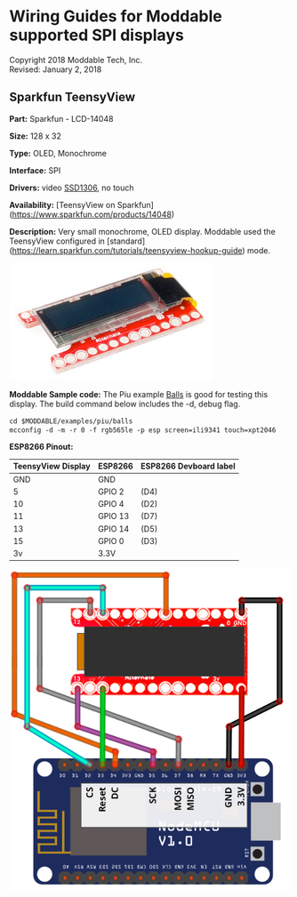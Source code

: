 # Wiring Guides for Moddable supported SPI displays

Copyright 2018 Moddable Tech, Inc.  
Revised: January 2, 2018


## Sparkfun TeensyView
**Part:** Sparkfun - LCD-14048 

**Size:** 128 x 32

**Type:** OLED, Monochrome

**Interface:** SPI

**Drivers:** video [SSD1306](../../documentation/drivers/ssd1306/ssd1306.md), no touch

**Availability:** [TeensyView on Sparkfun] (https://www.sparkfun.com/products/14048)

**Description:** Very small monochrome, OLED display. Moddable used the TeensyView configured in [standard] (https://learn.sparkfun.com/tutorials/teensyview-hookup-guide) mode.


![Generic SPI Display](images/teensyview.jpg)

**Moddable Sample code:** The Piu example [Balls](../../examples/piu/balls/) is good for testing this display. The build command below includes the -d, debug flag.

```
cd $MODDABLE/examples/piu/balls
mcconfig -d -m -r 0 -f rgb565le -p esp screen=ili9341 touch=xpt2046  
```

**ESP8266 Pinout:**

| TeensyView Display | ESP8266 | ESP8266 Devboard label
| --- | --- | --- |
| GND | GND | 
| 5 | GPIO 2 | (D4)
| 10 | GPIO 4 | (D2)
| 11 | GPIO 13 | (D7) 
| 13 | GPIO 14 | (D5) 
| 15 | GPIO 0 | (D3) 
| 3v | 3.3V |

![Generic SPI Display](images/teensyview-wiring.jpg)


